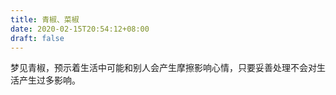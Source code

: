 ```yaml
---
title: 青椒、菜椒
date: 2020-02-15T20:54:12+08:00
draft: false
---
```


梦见青椒，预示着生活中可能和别人会产生摩擦影响心情，只要妥善处理不会对生活产生过多影响。

